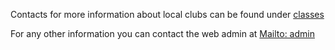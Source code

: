 Contacts for more information about local clubs can be found under [classes](/classes)

For any other information you can contact the web admin at
[Mailto: admin](kuntao.be@gmail.com)

